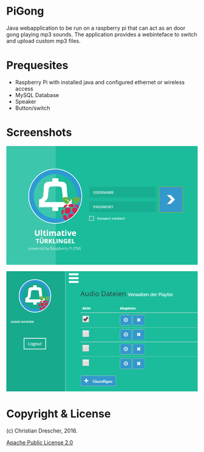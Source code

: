 
# PiGong
Java webapplication to be run on a raspberry pi that can act as an door gong playing mp3 sounds.
The application provides a webinteface to switch and upload custom mp3 files.

# Prequesites
* Raspberry Pi with installed java and configured ethernet or wireless access
* MySQL Database
* Speaker
* Button/switch

# Screenshots

![login](doc/pigong_login.jpg "PiGong Screenshot Login screen")

![homescreen](doc/pigong_home.jpg "PiGong Screenshot Homescreen")

# Copyright & License

(c) Christian Drescher, 2016.

[Apache Public License 2.0](http://www.apache.org/licenses/LICENSE-2.0.html)

